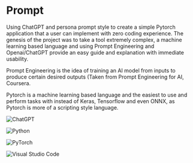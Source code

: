 # Prompt
Using ChatGPT and persona prompt style to create a simple Pytorch application that a user can implement with zero coding experience. The genesis of the project was to take a tool extremely complex, a machine learning based language and using Prompt Engineering and Openai/ChatGPT provide an easy guide and explanation with immediate usability. 

Prompt Engineering is the idea of training an AI model from inputs to produce certain desired outputs (Taken from Prompt Engineering for AI, Coursera. 

Pytorch is a machine learning based language and the easiest to use and perform tasks with instead of Keras, Tensorflow and even ONNX, as Pytorch is more of a scripting style language. 

![ChatGPT](https://img.shields.io/badge/chatGPT-74aa9c?style=for-the-badge&logo=openai&logoColor=white)


![Python](https://img.shields.io/badge/python-3670A0?style=for-the-badge&logo=python&logoColor=ffdd54)


![PyTorch](https://img.shields.io/badge/PyTorch-%23EE4C2C.svg?style=for-the-badge&logo=PyTorch&logoColor=white)


![Visual Studio Code](https://img.shields.io/badge/Visual%20Studio%20Code-0078d7.svg?style=for-the-badge&logo=visual-studio-code&logoColor=white)
